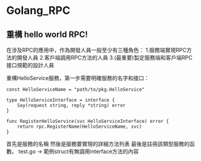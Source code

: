 # Golang_RPC
## 重構 hello world RPC!
在涉及RPC的應用中，作為開發人員一般至少有三種角色：
1.服務端實現RPC方法的開發人員
2.客戶端調用RPC方法的人員
3.(最重要)製定服務端和客戶端RPC接口規範的設計人員


重構HelloService服務，第一步需要明確服務的名字和接口：
```
const HelloServiceName = "path/to/pkg.HelloService"

type HelloServiceInterface = interface {
    Say(request string, reply *string) error
}

func RegisterHelloService(svc HelloServiceInterface) error {
    return rpc.RegisterName(HelloServiceName, svc)
}
```
首先是服務的名稱
然後是服務要實現的詳細方法列表
最後是註冊該類型服務的函數。
test.go ->  範例struct有無調用interface方法的內容